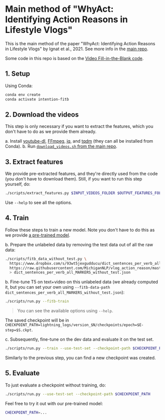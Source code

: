 # Main method of "WhyAct: Identifying Action Reasons in Lifestyle Vlogs"

This is the main method of the paper "WhyAct: Identifying Action Reasons in Lifestyle Vlogs" by Ignat et al., 2021.
See more info in the [main repo](https://github.com/michigannlp/vlog_action_reason).

Some code in this repo is based on the [Video Fill-in-the-Blank
code](https://github.com/MichiganNLP/video-fill-in-the-blank).

## 1. Setup

Using Conda:

```bash
conda env create
conda activate intention-fitb
```

## 2. Download the videos

This step is only necessary if you want to extract the features, which you don't have to do as we provide them already.

a. Install [youtube-dl](https://youtube-dl.org/), [FFmpeg](https://www.ffmpeg.org/),
   [jq](https://stedolan.github.io/jq/), and [tqdm](https://github.com/tqdm/tqdm) (they can all be installed from 
   Conda).
b. Run [`download_videos.sh` from the main
   repo](https://github.com/MichiganNLP/vlog_action_reason/blob/master/download_videos.sh).

## 3. Extract features

We provide pre-extracted features, and they're directly used from the code (you don't have to download them).
Still, if you want to run this step yourself, do:

```bash
./scripts/extract_features.py $INPUT_VIDEOS_FOLDER $OUTPUT_FEATURES_FOLDER
```

Use `--help` to see all the options.

## 4. Train

Follow these steps to train a new model. Note you don't have to do this as we provide [a pre-trained
model](...).

b. Prepare the unlabeled data by removing the test data out of all the raw data:

  ```bash
  ./scripts/fitb_data_without_test.py \
    https://www.dropbox.com/s/93wt5jexgudducu/dict_sentences_per_verb_all_MARKERS.json?dl=1 \
    https://raw.githubusercontent.com/MichiganNLP/vlog_action_reason/master/data/test.json \
    > dict_sentences_per_verb_all_MARKERS_without_test.json
  ```

b. Fine-tune T5 on text+video on this unlabeled data (we already computed it, but you can set your own using 
`--fitb-data-path dict_sentences_per_verb_all_MARKERS_without_test.json`):

  ```bash
  ./scripts/run.py --fitb-train
  ```

  > You can see the available options using `--help`.

  The saved checkpoint will be in `CHECKPOINT_PATH=lightning_logs/version_$N/checkpoints/epoch=$E-step=$S.ckpt`.

c. Subsequently, fine-tune on the dev data and evaluate it on the test set.

  ```bash
  ./scripts/run.py --train --use-test-set --checkpoint-path $CHECKPOINT_PATH
  ```

  Similarly to the previous step, you can find a new checkpoint was created.

## 5. Evaluate

To just evaluate a checkpoint without training, do:

```bash
./scripts/run.py --use-test-set --checkpoint-path $CHECKPOINT_PATH
```

Feel free to try it out with our pre-trained model:

```bash
CHECKPOINT_PATH=...
```
